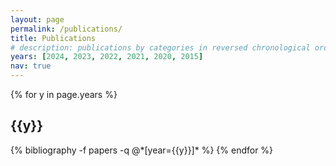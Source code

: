 ```yaml
---
layout: page
permalink: /publications/
title: Publications
# description: publications by categories in reversed chronological order. generated by jekyll-scholar.
years: [2024, 2023, 2022, 2021, 2020, 2015]
nav: true
---
```


<div class="publications">

{% for y in page.years %}
  <h2 class="year">{{y}}</h2>
  {% bibliography -f papers -q @*[year={{y}}]* %}
{% endfor %}

</div>
